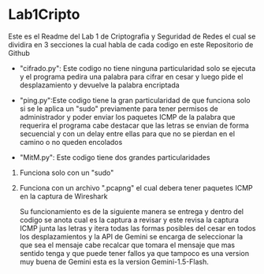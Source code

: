 # Lab1Cripto
Este es el Readme del Lab 1 de Criptografia y Seguridad de Redes el cual se dividira en 3 secciones la cual habla de cada codigo en este Repositorio de Github

- "cifrado.py": Este codigo no tiene ninguna particularidad solo se ejecuta y el programa pedira una palabra para cifrar en cesar y luego pide el desplazamiento y devuelve la palabra encriptada

- "ping.py":Este codigo tiene la gran particularidad de que funciona solo si se le aplica un "sudo" previamente para tener permisos de administrador y poder enviar los paquetes ICMP de la palabra que requerira el programa cabe destacar que las letras se envian de forma secuencial y con un delay entre ellas para que no se pierdan en el camino o no queden encolados

- "MitM.py": Este codigo tiene dos grandes particularidades

1. Funciona solo con un "sudo"

2. Funciona con un archivo ".pcapng" el cual debera tener paquetes ICMP en la captura de Wireshark

   Su funcionamiento es de la siguiente manera se entrega y dentro del codigo se anota cual es la captura a revisar y este revisa la captura ICMP junta las letras y itera todas las formas posibles del cesar en todos los desplazamientos y la API de Gemini se encarga de seleccionar la que sea el mensaje cabe recalcar que tomara el mensaje que mas sentido tenga y que puede tener fallos ya que tampoco es una version muy buena de Gemini esta es la version Gemini-1.5-Flash.

